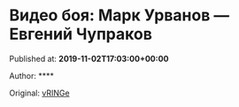 
# Видео боя: Марк Урванов — Евгений Чупраков

Published at: **2019-11-02T17:03:00+00:00**

Author: ****

Original: [vRINGe](https://vringe.com/video/129122-video-boya-mark-urvanov-evgeniy-chuprakov.htm)


